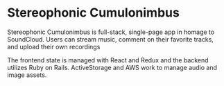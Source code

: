 # Stereophonic Cumulonimbus

Stereophonic Cumulonimbus is full-stack, single-page app in homage to SoundCloud. Users can stream music, comment on their favorite tracks, and upload their own recordings 

The frontend state is managed with React and Redux and the backend utilizes Ruby on Rails. ActiveStorage and AWS work to manage audio and image assets. 

